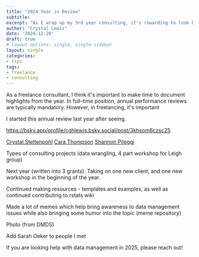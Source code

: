 ```yaml
---
title: "2024 Year in Review"
subtitle:
excerpt: "As I wrap up my 3rd year consulting, it's rewarding to look back on some of the highlights of the year."
author: "Crystal Lewis"
date: '2024-12-20'
draft: true
# layout options: single, single-sidebar
layout: single
categories:
- tips
tags:
- freelance
- consulting
---
```


As a freelance consultant, I think it's important to make time to document highlights from the year. In full-time position, annual performance reviews are typically mandatory. However, in freelancing, it's important 

I started this annual review last year after seeing.

https://bsky.app/profile/cghlewis.bsky.social/post/3khsom6czsc25

[Crystal Steltenpohl](https://cnsyoung.com/a-reflection-on-a-year-of-open-scholarship/)
[Cara Thompson](https://www.linkedin.com/posts/cararthompson_its-been-an-epic-year-i-feel-very-privileged-activity-7146875937228259328-q1Jp?utm_source=share&utm_medium=member_desktop)
[Shannon Pileggi](https://www.pipinghotdata.com/posts/2023-12-18-2023-year-in-review/)

Types of consulting projects (data wrangling, 4 part workshop for Leigh group)

Next year (written into 3 grants). Taking on one new client, and one new workshop in the beginning of the year.

Continued making resources - templates and examples, as well as continued contributing to rstats wiki

Made a lot of memes which help bring awareness to data management issues while also bringing some humor into the topic (meme repository)

Photo (from DMDS)

Add Sarah Oeker to people I met

If you are looking help with data management in 2025, please reach out!

